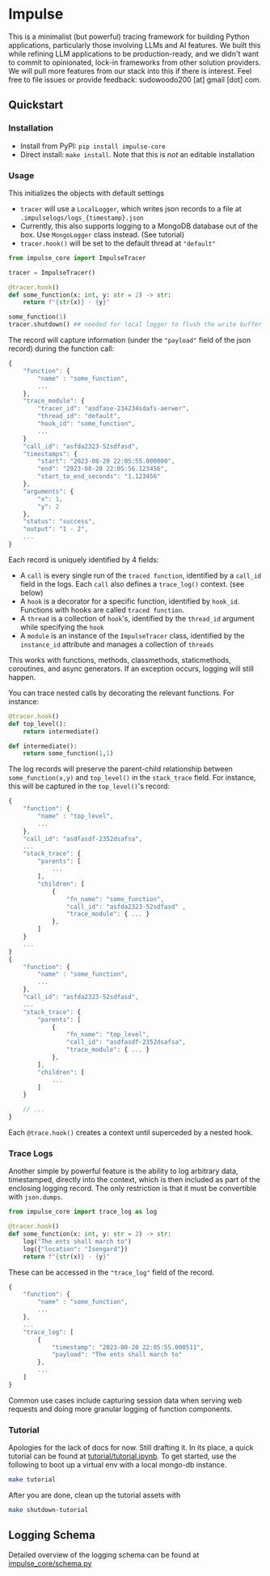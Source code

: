 # Impulse

This is a minimalist (but powerful) tracing framework for building Python applications, particularly those involving LLMs and AI features. We built this while refining LLM applications to be production-ready, and we didn't want to commit to opinionated, lock-in frameworks from other solution providers. We will pull more features from our stack into this if there is interest. Feel free to file issues or provide feedback: sudowoodo200 [at] gmail [dot] com. 

## Quickstart

### Installation
 - Install from PyPI: `pip install impulse-core`
 - Direct install: `make install`. Note that this is _not_ an editable installation

### Usage

This initializes the objects with default settings

 - `tracer` will use a `LocalLogger`, which writes json records to a file at `.impulselogs/logs_{timestamp}.json`
 - Currently, this also supports logging to a MongoDB database out of the box. Use `MongoLogger` class instead. (See tutorial)
 - `tracer.hook()` will be set to the default thread at `"default"`

```python
from impulse_core import ImpulseTracer

tracer = ImpulseTracer()

@tracer.hook()
def some_function(x: int, y: str = 2) -> str:
    return f"{str(x)} - {y}"

some_function(1)
tracer.shutdown() ## needed for local logger to flush the write buffer
```
The record will capture information (under the `"payload"` field of the json record) during the function call:
```javascript
{
    "function": {
        "name" : "some_function",
        ...
    },
    "trace_module": {
        "tracer_id": "asdfase-234234sdafs-aerwer",
        "thread_id": "default",
        "hook_id": "some_function",
        ...
    }
    "call_id": "asfda2323-52sdfasd",
    "timestamps": {
        "start": "2023-08-20 22:05:55.000000",
        "end": "2023-08-20 22:05:56.123456",
        "start_to_end_seconds": "1.123456"
    },
    "arguments": {
        "x": 1,
        "y": 2
    },
    "status": "success",
    "output": "1 - 2",
    ...
}
```

Each record is uniquely identified by 4 fields:
 - A `call` is every single run of the `traced function`, identified by a `call_id` field in the logs. Each `call` also defines a `trace_log()` context. (see below)
 - A `hook` is a decorator for a specific function, identified by `hook_id`. Functions with hooks are called `traced function`.
 - A `thread` is a collection of `hook`'s, identified by the `thread_id` argument while specifying the `hook`
 - A `module` is an instance of the `ImpulseTracer` class, identified by the `instance_id` attribute and manages a collection of `threads`
 
This works with functions, methods, classmethods, staticmethods, coroutines, and async generators. If an exception occurs, logging will still happen. 

You can trace nested calls by decorating the relevant functions. For instance:

```python
@tracer.hook()
def top_level():
    return intermediate()

def intermediate():
    return some_function(1,1)
```

The log records will preserve the parent-child relationship between `some_function(x,y)` and `top_level()` in the `stack_trace` field. For instance, this will be captured in the `top_level()`'s record:

```javascript
{
    "function": {
        "name" : "top_level",
        ...
    },
    "call_id": "asdfasdf-2352dsafsa",
    ...
    "stack_trace": {
        "parents": [
            ...
        ],
        "children": [
            {
                "fn_name": "some_function",
                "call_id": "asfda2323-52sdfasd" ,
                "trace_module": { ... }
            },
        ]
    }
    ...
}
{
    "function": {
        "name" : "some_function",
        ...
    },
    "call_id": "asfda2323-52sdfasd",
    ...
    "stack_trace": {
        "parents": [
            {
                "fn_name": "top_level",
                "call_id": "asdfasdf-2352dsafsa",
                "trace_module": { ... }
            },
        ],
        "children": [
            ...
        ]
    }

    // ...
}
```

Each `@trace.hook()` creates a context until superceded by a nested hook. 

### Trace Logs

Another simple by powerful feature is the ability to log arbitrary data, timestamped, directly into the context, which is then included as part of the enclosing logging record. The only restriction is that it must be convertible with `json.dumps`.

```python
from impulse_core import trace_log as log

@tracer.hook()
def some_function(x: int, y: str = 2) -> str:
    log("The ents shall march to")
    log({"location": "Isengard"})
    return f"{str(x)} - {y}"
```

These can be accessed in the `"trace_log"` field of the record.

```javascript
{
    "function": {
        "name" : "some_function",
        ...
    },
    ...
    "trace_log": [
        {
            "timestamp": "2023-08-20 22:05:55.000511",
            "payload": "The ents shall march to"
        },
        ...
    ]
}
```

Common use cases include capturing session data when serving web requests and doing more granular logging of function components.

### Tutorial

Apologies for the lack of docs for now. Still drafting it. In its place, a quick tutorial can be found at [tutorial/tutorial.ipynb](./tutorial/tutorial.ipynb). To get started, use the following to boot up a virtual env with a local mongo-db instance.

```bash
make tutorial
```

After you are done, clean up the tutorial assets with
```bash
make shutdown-tutorial
```

## Logging Schema
Detailed overview of the logging schema can be found at [impulse_core/schema.py](./impulse_core/schema.py)